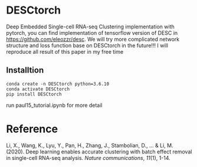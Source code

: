 # DESCtorch
Deep Embedded Single-cell RNA-seq Clustering implementation with pytorch,  you can find implementation of tensorflow version of DESC in https://github.com/eleozzr/desc.  We will try more complicated network structure and loss function base on DESCtorch in the future!!! I will reproduce all result of this paper in my free time
## Installtion

```
conda create -n DESCtorch python=3.6.10
conda activate DESCtorch
pip install DESCtorch
```

run paul15_tutorial.ipynb for more detail

# Reference

Li, X., Wang, K., Lyu, Y., Pan, H., Zhang, J., Stambolian, D., ... & Li, M. (2020). Deep learning enables accurate clustering with batch effect removal in single-cell RNA-seq analysis. *Nature communications*, *11*(1), 1-14.



